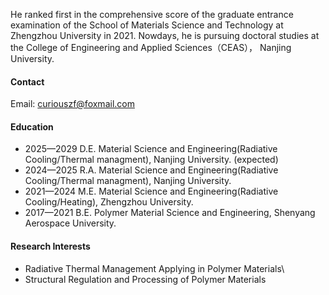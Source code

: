 


He ranked first in the comprehensive score of the graduate entrance examination of the School of Materials Science and Technology at Zhengzhou University in 2021. Nowdays, he is pursuing doctoral studies at the College of Engineering and Applied Sciences（CEAS）， Nanjing University. 

#### Contact

Email: curiouszf@foxmail.com


#### Education
- 2025—2029  D.E.  Material Science and Engineering(Radiative Cooling/Thermal managment), Nanjing University. (expected)
- 2024—2025  R.A.  Material Science and Engineering(Radiative Cooling/Thermal managment), Nanjing University.
- 2021—2024  M.E.  Material Science and Engineering(Radiative Cooling/Heating), Zhengzhou University.
- 2017—2021  B.E.  Polymer Material Science and Engineering, Shenyang Aerospace University.


#### Research Interests
- Radiative Thermal Management Applying in Polymer Materials\
- Structural Regulation and Processing of Polymer Materials

